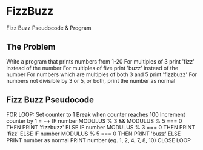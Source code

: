 # FizzBuzz
Fizz Buzz Pseudocode &amp; Program

## The Problem 
Write a program that prints numbers from 1-20
For multiples of 3 print 'fizz' instead of the number
For multiples of five print 'buzz' instead of the number
For numbers which are multiples of both 3 and 5 print 'fizzbuzz'
For numbers not divisible by 3 or 5, or both, print the number as normal

## Fizz Buzz Pseudocode
FOR LOOP:
Set counter to 1
Break when counter reaches 100 
Increment counter by 1 = ++
       IF number MODULUS % 3 && MODULUS % 5 === 0 
            THEN PRINT 'fizzbuzz'
       ELSE IF number MODULUS % 3 === 0 
            THEN PRINT 'fizz'
       ELSE IF number MODULUS % 5 === 0 
            THEN PRINT 'buzz'
       ELSE PRINT number as normal
            PRINT number (eg. 1, 2, 4, 7, 8, 10) 
CLOSE LOOP          
